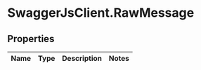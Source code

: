 # SwaggerJsClient.RawMessage

## Properties
Name | Type | Description | Notes
------------ | ------------- | ------------- | -------------


